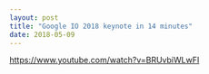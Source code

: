 ```yaml
---
layout: post
title: "Google IO 2018 keynote in 14 minutes"
date: 2018-05-09
---
```


https://www.youtube.com/watch?v=BRUvbiWLwFI
